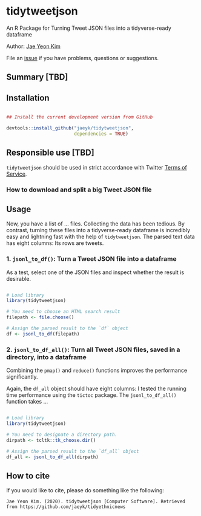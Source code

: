 # tidytweetjson

An R Package for Turning Tweet JSON files into a tidyverse-ready dataframe 

Author: [Jae Yeon Kim](https://jaeyk.github.io/)

File an [issue](https://github.com/jaeyk/tidytweetjson/issues) if you have problems, questions or suggestions.

## Summary [TBD]

## Installation

```r

## Install the current development version from GitHub

devtools::install_github("jaeyk/tidytweetjson",
                         dependencies = TRUE)
```

## Responsible use [TBD]
`tidytweetjson` should be used in strict accordance with Twitter [Terms of Service](https://twitter.com/en/tos). 

### How to download and split a big Tweet JSON file 

## Usage

Now, you have a list of ... files. Collecting the data has been tedious. By contrast, turning these files into a tidyverse-ready dataframe is incredibly easy and lightning fast with the help of `tidytweetjson`. The parsed text data has eight columns: Its rows are tweets. 

### 1. `jsonl_to_df()`: Turn a Tweet JSON file into a dataframe

As a test, select one of the JSON files and inspect whether the result is desirable.

```r

# Load library
library(tidytweetjson)

# You need to choose an HTML search result
filepath <- file.choose()

# Assign the parsed result to the `df` object
df <- jsonl_to_df(filepath)
```

### 2. `jsonl_to_df_all()`: Turn all Tweet JSON files, saved in a directory, into a dataframe

Combining the `pmap()` and `reduce()` functions improves the performance significantly.

Again, the `df_all` object should have eight columns: I tested the running time performance using the `tictoc` package. The `jsonl_to_df_all()` function takes ...

```r

# Load library
library(tidytweetjson)

# You need to designate a directory path.
dirpath <- tcltk::tk_choose.dir()

# Assign the parsed result to the `df_all` object
df_all <- jsonl_to_df_all(dirpath)

```

## How to cite

If you would like to cite, please do something like the following:

```
Jae Yeon Kim. (2020). tidytweetjson [Computer Software]. Retrieved from https://github.com/jaeyk/tidyethnicnews
```
